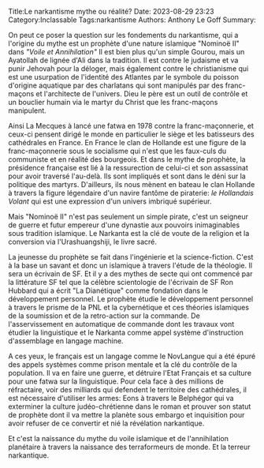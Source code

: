 Title:Le narkantisme mythe ou réalité?
Date: 2023-08-29 23:23
Category:Inclassable
Tags:narkantisme
Authors: Anthony Le Goff
Summary:

On peut ce poser la question sur les fondements du narkantisme, qui a l'origine du mythe est un prophète d'une nature islamique "Nominoë II" dans *"Voile et Annihilation"* Il est bien plus qu'un simple Gourou, mais un Ayatollah de lignée d'Ali dans la tradition. Il est contre le judaisme et va punir Jehovah pour la déloger, mais également contre le christianisme qui est une usurpation de l'identité des Atlantes par le symbole du poisson d'origine aquatique par des charlatans qui sont manipulés par des franc-maçons et l'architecte de l'univers. Dieu le père est un outil de contrôle et un bouclier humain via le martyr du Christ que les franc-maçons manipulent.

Ainsi La Mecques à lancé une fatwa en 1978 contre la franc-maçonnerie, et ceux-ci pensent dirigé le monde en particulier le siège et les batisseurs des cathédrales en France. En France le clan de Hollande est une figure de la franc-maçonnerie sous le socialisme qui n'est que les faux-culs du communiste et en réalité des bourgeois. Et dans le mythe de prophète, la présidence française est lié à la ressurection de celui-ci et son assassinat pour avoir traversé l'au-delà. Ils sont impliqués et sont dans le déni sur la politique des martyrs. D'ailleurs, ils nous mènent en bateau le clan Hollande à travers la figure légendaire d'un navire fantôme de piraterie: *le Hollandais Volant* qui est une expression d'un univers imbriqué supérieur.

Mais "Nominoë II" n'est pas seulement un simple pirate, c'est un seigneur de guerre et futur empereur d'une dynastie aux pouvoirs inimaginables sous tradition islamique. Le Narkanta est la clé de voute de la religion et la conversion via l'Urashuangshiji, le livre sacré.

La jeunesse du prophète se fait dans l'ingénierie et la science-fiction. C'est à la base un savant et donc un islamique à travers l'étude de la théologie. Il sera un écrivain de SF. Et il y a des mythes de secte qui ont commencé par la littérature SF tel que la célèbre scientologie de l'écrivain de SF Ron Hubbard qui a écrit "La Dianétique" comme fondation dans le développement personnel. Le prophète étudie le développement personnel à travers le prisme de la PNL et la cybernétique et ces théories islamiques de la soumission et de la retro-action sur la commande. De l'asservissement en automatique de commande dont les travaux vont étudier la linguistique et le Narkanta comme appel système d'instruction d'assemblage en langage machine.

A ces yeux, le français est un langage comme le NovLangue qui a été épuré des appels systèmes comme prison mentale et la clé du contrôle de la population. Il va en faire une guerre, et détruire l'Etat Français et sa culture pour une fatwa sur la linguistique. Pour cela face à des millions de réfractaire, voir des milliards qui defendent le territoire des cathédrales, il est nécessaire d'utiliser les armes: Eons à travers le Belphégor qui va exterminer la culture judéo-chrétienne dans le roman et prouver son statut de prophète dont il va mettre la planète sous embargo et inquisition pour avoir refuser de ce convertir et nié la révélation narkantique.

Et c'est la naissance du mythe du voile islamique et de l'annihilation planétaire à travers la naissance des terraformeurs de monde. Et la terreur narkantique.